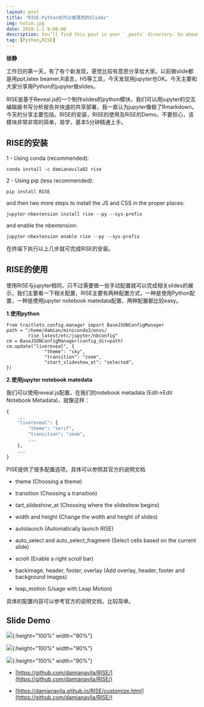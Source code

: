 ```yaml
---
layout: post
title: "RISE-Python也可以做漂亮的Slides"
img: hotsm.jpg 
date: 2018-1-1 9:00:00 
description: You’ll find this post in your `_posts` directory. Go ahead and edit it and re-build the site to see your changes. # Add post description (optional)
tag: [Python,RISE]
---
```


**徐静**


工作日的第一天，有了有个新发现，感觉比较有意思分享给大家。以前做slide都是用ppt,latex beamer,R语言，H5等工具，今天发现用jupyter也OK。今天主要和大家分享用Python的jupyter做slides。

RISE是基于Reveal.js的一个制作slides的python模块，我们可以用jupyter的交互编辑器书写分析报告并快速的共享部署，我一直认为jupyter像极了Rmarkdown。今天的分享主要包括，RISE的安装，RISE的使用及RISE的Demo。不要担心，该模块非常非常的简单，易学，基本5分钟精通上手。

## RISE的安装

1 - Using conda (recommended):

`conda install -c damianavila82 rise`

2 - Using pip (less recommended):

`pip install RISE`

and then two more steps to install the JS and CSS in the proper places:

`jupyter-nbextension install rise --py --sys-prefix`

and enable the nbextension:

`jupyter-nbextension enable rise --py --sys-prefix`

在终端下执行以上几步就可完成RISE的安装。


## RISE的使用

使用RISE与jupyter相同，只不过需要做一些手动配置就可以完成相关slides的展示，我们主要看一下相关配置，RISE主要有两种配置方式，一种是使用Python配置，一种是使用jupyter notebook matedata配置，两种配置都比较easy。

**1.使用python**


```pyton
from traitlets.config.manager import BaseJSONConfigManager
path = "/home/damian/miniconda3/envs/
        rise_latest/etc/jupyter/nbconfig"
cm = BaseJSONConfigManager(config_dir=path)
cm.update("livereveal", {
              "theme": "sky",
              "transition": "zoom",
              "start_slideshow_at": "selected",
})
```

**2.使用jupyter notebook matedata**

我们可以使用reveal.js配置，在我们的notebook metadata (Edit->Edit Notebook Metadata)，就像这样：

```python
{
    ...
    "livereveal": {
        "theme": "serif",
        "transition": "zoom",
        ...
    },
    ...
}
```

PISE提供了很多配置选项，具体可以参照其官方的说明文档

+ theme (Choosing a theme)

+ transition (Choosing a transition)

+ tart_slideshow_at (Choosing where the slideshow begins)

+ width and height (Change the width and height of slides)

+ autolaunch (Automatically launch RISE)

+ auto_select and auto_select_fragment (Select cells based on the current slide)

+ scroll (Enable a right scroll bar)

+ backimage, header, footer, overlay (Add overlay, header, footer and background images)

+ leap_motion (Usage with Leap Motion)

具体的配置内容可以参考官方的说明文档，比较简单。

## Slide Demo



![]({{site.url}}/assets/bowen23/o1.gif){:height="100%" width="90%"}


![]({{site.url}}/assets/bowen23/o2.gif){:height="100%" width="90%"}


![]({{site.url}}/assets/bowen23/o3.gif){:height="100%" width="90%"}



+ [https://github.com/damianavila/RISE/](https://github.com/damianavila/RISE/)

+ [https://damianavila.github.io/RISE/customize.html](https://github.com/damianavila/RISE/)
